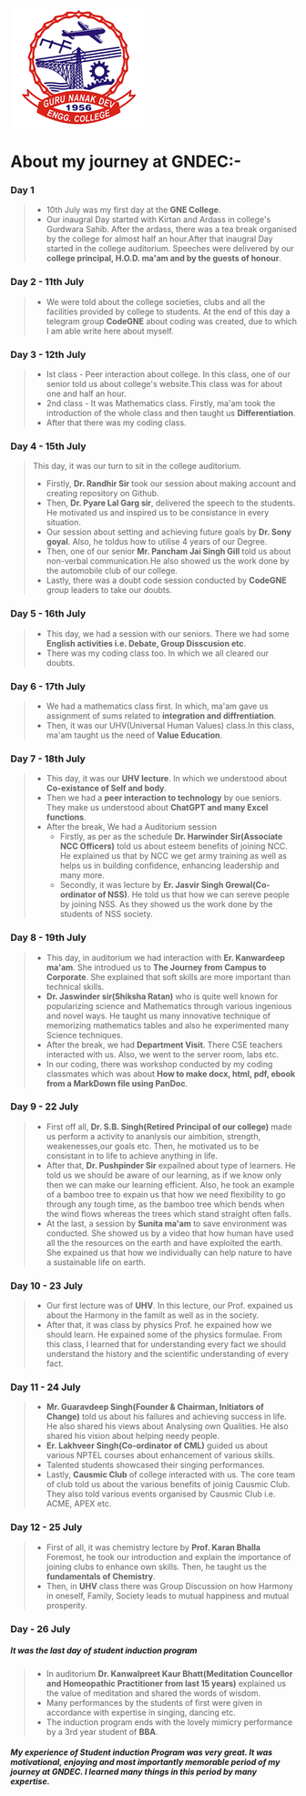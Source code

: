 ![GNDEC](gndec.png)
# About my journey at GNDEC:-

### Day 1
> * 10th July was my first day at the **GNE College**.
> * Our inaugral Day started with Kirtan and Ardass in college's Gurdwara Sahib. After the ardass, there was a tea break organised by the college for almost half an hour.After that inaugral Day started in the college auditorium. Speeches were delivered by our **college principal, H.O.D. ma'am and by the guests of honour**.

### Day 2 - 11th July
> * We were told about the college societies, clubs and all the facilities provided by college to students. At the end of this day a telegram group **CodeGNE** about coding was created, due to which I am able write here about myself. 

### Day 3 - 12th July
>    - Ist class - Peer interaction about college. In this class, one of our senior told us about college's website.This class was for about one and half an hour.
>    - 2nd class - It was Mathematics class. Firstly, ma'am took the introduction of the whole class and then taught us **Differentiation**.
>    - After that there was my coding class.

### Day 4 - 15th July
> This day, it was our turn to sit in the college auditorium.
> * Firstly, **Dr. Randhir Sir** took our session about making account and creating repository on Github.
> * Then, **Dr. Pyare Lal Garg sir**, delivered the speech to the students. He motivated us and inspired us to be consistance in every situation.
> * Our session about setting and achieving future goals by **Dr. Sony goyal**. Also, he toldus how to utilise 4 years of our Degree.
> * Then, one of our senior **Mr. Pancham Jai Singh Gill** told us about non-verbal communication.He also showed us the work done by the automobile club of our college.
> * Lastly, there was a doubt code session conducted by **CodeGNE** group leaders to take our doubts.

### Day 5 - 16th July
> * This day, we had a session with our seniors. There we had some **English activities i.e. Debate, Group Disscusion etc**.
> * There was my coding class too. In which we all cleared our doubts.
    
### Day 6 - 17th July 
> * We had a mathematics class first. In which, ma'am gave us assignment of sums related to **integration and diffrentiation**.
> * Then, it was our UHV(Universal Human Values) class.In this class, ma'am taught us the need of **Value Education**.

### Day 7 - 18th July
> * This day, it was our **UHV lecture**. In which we understood about **Co-existance of Self and body**.
> * Then we had a **peer interaction to technology** by oue seniors. They make us understood about **ChatGPT and many Excel functions**.
> * After the break, We had a Auditorium session
>   - Firstly, as per as the schedule **Dr. Harwinder Sir(Associate NCC Officers)** told us about esteem benefits of joining NCC. He explained us that by NCC we get army training as well as helps us in building confidence, enhancing leadership and many more.
>   - Secondly, it was lecture by **Er. Jasvir Singh Grewal(Co-ordinator of NSS)**. He told us that how we can sereve people by joining NSS. As they showed us the work done by the students of NSS society. 

### Day 8 - 19th July
> * This day, in auditorium we had interaction with **Er. Kanwardeep ma'am**. She introdued us to **The Journey from Campus to Corporate**. She explained that soft skills are more important than technical skills.
> * **Dr. Jaswinder sir(Shiksha Ratan)** who is quite well known for popularizing science and Mathematics through various ingenious and novel ways. He taught us many innovative technique of memorizing mathematics tables and also he experimented many Science techniques.
> * After the break, we had **Department Visit**. There CSE teachers interacted with us. Also, we went to the server room, labs etc.
> * In our coding, there was workshop conducted by my coding classmates which was about **How to make docx, html, pdf, ebook from a MarkDown file using PanDoc**.

### Day 9 - 22 July
> * First off all, **Dr. S.B. Singh(Retired Principal of our college)** made us perform a activity to ananlysis our aimbition, strength, weakenesses,our goals etc. Then, he motivated us to be consistant in to life to achieve anything in life.
> * After that, **Dr. Pushpinder Sir** expailned about type of learners. He told us we should be aware of our learning, as if we know only then we can make our learning efficient. Also, he took an example of a bamboo tree to expain us that how we need flexibility to go through any tough time, as the bamboo tree which bends when the wind flows whereas the trees which stand straight often falls.
> * At the last, a session by **Sunita ma'am** to save environment was conducted. She showed us by a video that how human have used all the the resources on the earth and have exploited the earth. She expained us that how we individually can help nature to have a sustainable life on earth.

### Day 10 - 23 July
> * Our first lecture was of **UHV**. In this lecture, our Prof. expained us about the Harmony in the familt as well as in the society.
> * After that, it was class by physics Prof. he expained how we should learn. He expained some of the physics formulae. From this class, I learned that for understanding every fact we should understand the history and the scientific understanding of every fact.

### Day 11 - 24 July
> * **Mr. Guaravdeep Singh(Founder & Chairman, Initiators of Change)** told us about his failures and achieving success in life. He also shared his views about Analysing own Qualities. He also shared his vision about helping needy people.
> * **Er. Lakhveer Singh(Co-ordinator of CML)** guided us about various NPTEL courses about enhancement of various skills.
> * Talented students showcased their singing performances.
> * Lastly, **Causmic Club** of college interacted with us. The core team of club told us about the various benefits of joinig Causmic Club. They also told various events organised by Causmic Club i.e. ACME, APEX etc.

### Day 12 - 25 July
> * First of all, it was chemistry lecture by **Prof. Karan Bhalla** Foremost, he took our introduction and explain the importance of joining clubs to enhance own skills. Then, he taught us the **fundamentals of Chemistry**.
> * Then, in **UHV** class there was Group Discussion on how Harmony in oneself, Family, Society leads to mutual happiness and mutual prosperity.

### Day - 26 July 
##### It was the last day of student induction program
> * In auditorium **Dr. Kanwalpreet Kaur Bhatt(Meditation Councellor and Homeopathic Practitioner from last 15 years)** explained us the value of meditation and shared the words of wisdom.
> * Many performances by the students of first were given in accordance with expertise in singing, dancing etc.
> * The induction program ends with the lovely mimicry performance by a 3rd year student of **BBA**.

##### My experience of Student induction Program was very great. It was motivational, enjoying and most importantly memorable period of my journey at GNDEC. I learned many things in this period by many expertise.
